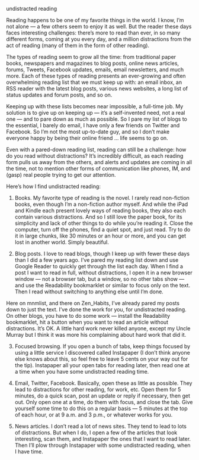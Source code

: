 undistracted reading

Reading happens to be one of my favorite things in the world. I know, I’m not
alone — a few others seem to enjoy it as well. But the reader these days faces
interesting challenges: there’s more to read than ever, in so many different
forms, coming at you every day, and a million distractions from the act of
reading (many of them in the form of other reading).

The types of reading seem to grow all the time: from traditional paper books,
newspapers and magazines to blog posts, online news articles, forums, Tweets,
Facebook updates, emails, email newsletters, and much more. Each of these types
of reading presents an ever-growing and often overwhelming reading list that we
must keep up with: an email inbox, an RSS reader with the latest blog posts,
various news websites, a long list of status updates and forum posts, and so
on.

Keeping up with these lists becomes near impossible, a full-time job. My
solution is to give up on keeping up — it’s a self-invented need, not a real
one — and to pare down as much as possible. So I pare my list of blogs to the
essential, I barely do email, I have only a few friends on Twitter and
Facebook. So I’m not the most up-to-date guy, and so I don’t make everyone
happy by being their online friend … life seems to go on.

Even with a pared-down reading list, reading can still be a challenge: how do
you read without distractions? It’s incredibly difficult, as each reading form
pulls us away from the others, and alerts and updates are coming in all the
time, not to mention other forms of communication like phones, IM, and (gasp)
real people trying to get our attention.

Here’s how I find undistracted reading:

1. Books. My favorite type of reading is the novel. I rarely read non-fiction
books, even though I’m a non-fiction author myself. And while the iPad and
Kindle each present lovely ways of reading books, they also each contain
various distractions. And so I still love the paper book, for its simplicity
and lack of other things to do while you’re reading it. Close the computer,
turn off the phones, find a quiet spot, and just read. Try to do it in large
chunks, like 30 minutes or an hour or more, and you can get lost in another
world. Simply beautiful.

2. Blog posts. I love to read blogs, though I keep up with fewer these days
than I did a few years ago. I’ve pared my reading list down and use Google
Reader to quickly get through the list each day. When I find a post I want to
read in full, without distractions, I open it in a new browser window — not a
browser tab, but a window, so no other tabs show — and use the Readability
bookmarklet or similar to focus only on the text. Then I read without switching
to anything else until I’m done.

Here on mnmlist, and there on Zen_Habits, I’ve already pared my posts down to
just the text. I’ve done the work for you, for undistracted reading. On other
blogs, you have to do some work — install the Readability bookmarklet, hit a
button when you want to read an article without distractions. It’s OK. A little
hard work never killed anyone, except my Uncle Murray but I think it was more
his complaining about hard work that did it.

3. Focused browsing. If you open a bunch of tabs, keep things focused by using
a little service I discovered called Instapaper (I don’t think anyone else
knows about this, so feel free to leave 5 cents on your way out for the tip).
Instapaper all your open tabs for reading later, then read one at a time when
you have some undistracted reading time.

4. Email, Twitter, Facebook. Basically, open these as little as possible. They
lead to distractions for other reading, for work, etc. Open them for 5 minutes,
do a quick scan, post an update or reply if necessary, then get out. Only open
one at a time, do them with focus, and close the tab. Give yourself some time
to do this on a regular basis — 5 minutes at the top of each hour, or at 9 a.m.
and 3 p.m., or whatever works for you.

5. News articles. I don’t read a lot of news sites. They tend to lead to lots
of distractions. But when I do, I open a few of the articles that look
interesting, scan them, and Instapaper the ones that I want to read later. Then
I’ll plow through Instapaper with some undistracted reading, when I have time.
